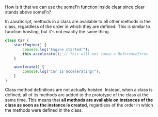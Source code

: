 How is it that we can use the someFn function inside clear since clear stands above someFn?

In JavaScript, methods in a class are available to all other methods in the class, regardless of the order in which they are defined. This is similar to function hoisting, but it's not exactly the same thing.

```javascript
class Car {
    startEngine() {
        console.log("Engine started!");
        this.accelerate(); // This will not cause a ReferenceError
    }

    accelerate() {
        console.log("Car is accelerating!");
    }
}
```

Class method definitions are not actually hoisted. Instead, when a class is defined, all of its methods are added to the prototype of the class at the same time. This means that **all methods are available on instances of the class as soon as the instance is created**, regardless of the order in which the methods were defined in the class.